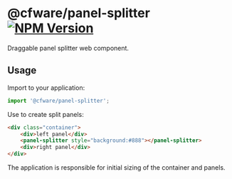 # @cfware/panel-splitter [![NPM Version][npm-image]][npm-url]

Draggable panel splitter web component.

## Usage

Import to your application:
```js
import '@cfware/panel-splitter';
```

Use to create split panels:
```html
<div class="container">
	<div>left panel</div>
	<panel-splitter style="background:#888"></panel-splitter>
	<div>right panel</div>
</div>
```

The application is responsible for initial sizing of the container and panels.


[npm-image]: https://img.shields.io/npm/v/@cfware/panel-splitter.svg
[npm-url]: https://npmjs.org/package/@cfware/panel-splitter
